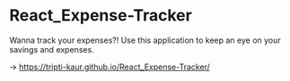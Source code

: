 # React_Expense-Tracker
Wanna track your expenses?! Use this application to keep an eye on your savings and expenses.

-> https://tripti-kaur.github.io/React_Expense-Tracker/
